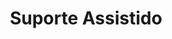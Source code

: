 ---
layout: default
title: Suporte Assistido
nav_order: 6
has_children: true
description: "Manual e-SUS APS"
permalink: /docs/CDS
last_modified_date: "01/02/2021"
---